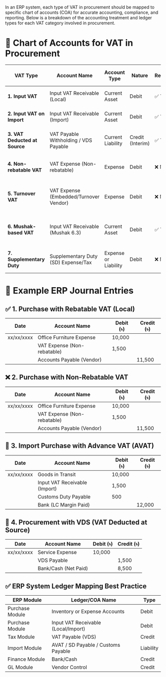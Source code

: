 In an ERP system, each type of VAT in procurement should be mapped to specific chart of accounts (COA) for accurate accounting, compliance, and reporting. Below is a breakdown of the accounting treatment and ledger types for each VAT category involved in procurement.

# 🔶 Chart of Accounts for VAT in Procurement

| **VAT Type**                  | **Account Name**                       | **Account Type**     | **Nature**       | **Rebatable?** | **Accounting Ledger Purpose**                    |
| ----------------------------- | -------------------------------------- | -------------------- | ---------------- | -------------- | ------------------------------------------------ |
| **1. Input VAT**              | Input VAT Receivable (Local)           | Current Asset        | Debit            | ✅ Yes          | To claim VAT credit on purchases                 |
| **2. Input VAT on Import**    | Input VAT Receivable (Import)          | Current Asset        | Debit            | ✅ Yes          | AVAT paid at import stage, creditable            |
| **3. VAT Deducted at Source** | VAT Payable Withholding / VDS Payable  | Current Liability    | Credit (Interim) | ✅ Yes          | Deducted VAT to be deposited to NBR              |
| **4. Non-rebatable VAT**      | VAT Expense (Non-rebatable)            | Expense              | Debit            | ❌ No           | Treated as cost/expense since not creditable     |
| **5. Turnover VAT**           | VAT Expense (Embedded/Turnover Vendor) | Expense              | Debit            | ❌ No           | Treated as part of purchase price, not claimable |
| **6. Mushak-based VAT**       | Input VAT Receivable (Mushak 6.3)      | Current Asset        | Debit            | ✅ Yes          | For purchases from VAT-registered suppliers      |
| **7. Supplementary Duty**     | Supplementary Duty (SD) Expense/Tax    | Expense or Liability | Debit            | ❌ No           | Treated as cost or tax depending on context      |

# 🔷 Example ERP Journal Entries
## ✅ 1. Purchase with Rebatable VAT (Local)

| Date       | Account Name                | Debit (৳) | Credit (৳) |
| ---------- | --------------------------- | --------- | ---------- |
| xx/xx/xxxx | Office Furniture Expense    | 10,000    |            |
|            | VAT Expense (Non-rebatable) | 1,500     |            |
|            | Accounts Payable (Vendor)   |           | 11,500     |

## ❌ 2. Purchase with Non-Rebatable VAT
| Date       | Account Name                | Debit (৳) | Credit (৳) |
| ---------- | --------------------------- | --------- | ---------- |
| xx/xx/xxxx | Office Furniture Expense    | 10,000    |            |
|            | VAT Expense (Non-rebatable) | 1,500     |            |
|            | Accounts Payable (Vendor)   |           | 11,500     |

## 🚢 3. Import Purchase with Advance VAT (AVAT)

| Date       | Account Name                  | Debit (৳) | Credit (৳) |
| ---------- | ----------------------------- | --------- | ---------- |
| xx/xx/xxxx | Goods in Transit              | 10,000    |            |
|            | Input VAT Receivable (Import) | 1,500     |            |
|            | Customs Duty Payable          | 500       |            |
|            | Bank (LC Margin Paid)         |           | 12,000     |

## 🧾 4. Procurement with VDS (VAT Deducted at Source)
| Date       | Account Name         | Debit (৳) | Credit (৳) |
| ---------- | -------------------- | --------- | ---------- |
| xx/xx/xxxx | Service Expense      | 10,000    |            |
|            | VDS Payable          |           | 1,500      |
|            | Bank/Cash (Net Paid) |           | 8,500      |

## ✅ ERP System Ledger Mapping Best Practice

| **ERP Module**  | **Ledger/COA Name**                 | **Type**  |
| --------------- | ----------------------------------- | --------- |
| Purchase Module | Inventory or Expense Accounts       | Debit     |
| Purchase Module | Input VAT Receivable (Local/Import) | Debit     |
| Tax Module      | VAT Payable (VDS)                   | Credit    |
| Import Module   | AVAT / SD Payable / Customs Payable | Liability |
| Finance Module  | Bank/Cash                           | Credit    |
| GL Module       | Vendor Control                      | Credit    |


